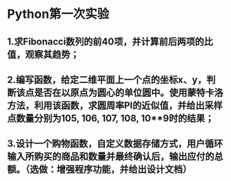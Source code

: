 # Python第一次实验

## 1.求Fibonacci数列的前40项，并计算前后两项的比值，观察其趋势；

## 2.编写函数，给定二维平面上一个点的坐标x、y，判断该点是否在以原点为圆心的单位圆中。使用蒙特卡洛方法，利用该函数，求圆周率PI的近似值，并给出采样点数量分别为10**5, 10**6, 10**7, 10**8, 10**9时的结果；

## 3.设计一个购物函数，自定义数据存储方式，用户循环输入所购买的商品和数量并最终确认后，输出应付的总额。（选做：增强程序功能，并给出设计文档）
